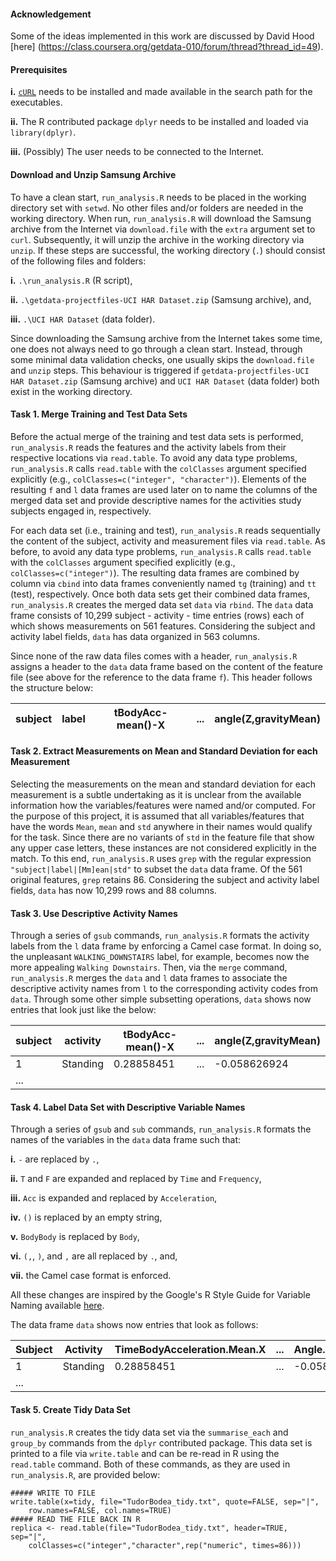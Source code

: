 #### Acknowledgement
Some of the ideas implemented in this work are discussed by David Hood [here] (https://class.coursera.org/getdata-010/forum/thread?thread_id=49).


#### Prerequisites
**i.** [`cURL`](http://curl.haxx.se/download.html) needs to be installed and made available in the search path for the executables.

**ii.** The R contributed package `dplyr` needs to be installed and loaded via `library(dplyr)`.

**iii.** (Possibly) The user needs to be connected to the Internet.


#### Download and Unzip Samsung Archive
To have a clean start, `run_analysis.R` needs to be placed in the working directory set with `setwd`. No other files and/or folders are needed in the working directory. When run,  `run_analysis.R` will download the Samsung archive from the Internet via `download.file` with the `extra` argument set to `curl`.  Subsequently, it will unzip the archive in the working directory via `unzip`. If these steps are successful, the working directory (`.`) should consist of the following files and folders: 

**i.** `.\run_analysis.R` (R script), 

**ii.** `.\getdata-projectfiles-UCI HAR Dataset.zip` (Samsung archive), and, 

**iii.** `.\UCI HAR Dataset` (data folder).

Since downloading the Samsung archive from the Internet takes some time, one does not always need to go through a clean start. Instead, through some minimal data validation checks, one usually skips the `download.file` and `unzip` steps. This behaviour is triggered if `getdata-projectfiles-UCI HAR Dataset.zip` (Samsung archive) and `UCI HAR Dataset` (data folder) both exist in the working directory.


#### Task 1. Merge Training and Test Data Sets
Before the actual merge of the training and test data sets is performed, `run_analysis.R` reads the features and the activity labels from their respective locations via `read.table`. To avoid any data type problems, `run_analysis.R` calls `read.table` with the `colClasses` argument specified explicitly (e.g., `colClasses=c("integer", "character")`). Elements of the resulting `f` and `l` data frames are used later on to name the columns of the merged data set and provide descriptive names for the activities study subjects engaged in, respectively.

For each data set (i.e., training and test), `run_analysis.R` reads sequentially the content of the subject, activity and measurement files via `read.table`. As before, to avoid any data type problems, `run_analysis.R` calls `read.table` with the `colClasses` argument specified explicitly (e.g., `colClasses=c("integer")`). The resulting data frames are combined by column via `cbind` into data frames conveniently named `tg` (training) and `tt` (test), respectively. Once both data sets get their combined data frames, `run_analysis.R` creates the merged data set `data` via `rbind`. The `data` data frame consists of 10,299 subject - activity - time entries (rows) each of which shows measurements on 561 features. Considering the subject and activity label fields, `data` has data organized in 563 columns. 

Since none of the raw data files comes with a header, `run_analysis.R` assigns a header to the `data` data frame based on the content of the feature file (see above for the reference to the data frame `f`). This header follows the structure below:

subject|label|tBodyAcc-mean()-X| ... |angle(Z,gravityMean)|
-------|-----|-----------------|-----|--------------------|


#### Task 2. Extract Measurements on Mean and Standard Deviation for each Measurement
Selecting the measurements on the mean and standard deviation for each measurement is a subtle undertaking as it is unclear from the available information how the variables/features were named and/or computed. For the purpose of this project, it is assumed that all variables/features that have the words `Mean`, `mean` and `std` anywhere in their names would qualify for the task. Since there are no variants of `std` in the feature file that show any upper case letters, these instances are not considered explicitly in the match. To this end, `run_analysis.R` uses `grep` with the regular expression `"subject|label|[Mm]ean|std"` to subset the `data` data frame. Of the 561 original features, `grep` retains 86. Considering the subject and activity label fields, `data` has now 10,299 rows and 88 columns.

#### Task 3. Use Descriptive Activity Names
Through a series of `gsub` commands, `run_analysis.R` formats the activity labels from the `l` data frame by enforcing a Camel case format. In doing so, the unpleasant `WALKING_DOWNSTAIRS` label, for example, becomes now the more appealing `Walking Downstairs`. Then, via the `merge` command, `run_analysis.R` merges the `data` and `l` data frames to associate the descriptive activity names from `l` to the corresponding activity codes from `data`. Through some other simple subsetting operations, `data` shows now entries that look just like the below:

subject|activity|tBodyAcc-mean()-X| ... |angle(Z,gravityMean)|
-------|--------|-----------------|-----|--------------------|
1|Standing|0.28858451|...|-0.058626924|
...|||||


#### Task 4. Label Data Set with Descriptive Variable Names
Through a series of `gsub` and `sub` commands, `run_analysis.R` formats the names of the variables in the `data` data frame such that:

**i.** `-` are replaced by `.`,

**ii.** `T` and `F` are expanded and replaced by `Time` and `Frequency`,

**iii.** `Acc` is expanded and replaced by `Acceleration`,

**iv.** `()` is replaced by an empty string,

**v.** `BodyBody` is replaced by `Body`,

**vi.** `(,`, `)`, and `,` are all replaced by `.`, and,

**vii.** the Camel case format is enforced.

All these changes are inspired by the Google's R Style Guide for Variable Naming available [here](https://google-styleguide.googlecode.com/svn/trunk/Rguide.xml).

The data frame `data` shows now entries that look as follows:

Subject|Activity|TimeBodyAcceleration.Mean.X| ... |Angle.Z.GravityMean|
-------|--------|---------------------------|-----|-------------------|
1|Standing|0.28858451|...|-0.058626924|
...|||||


#### Task 5. Create Tidy Data Set
`run_analysis.R` creates the tidy data set via the `summarise_each` and `group_by` commands from the `dplyr` contributed package. This data set is printed to a file via `write.table` and can be re-read in R using the `read.table` command. Both of these commands, as they are used in `run_analysis.R`, are provided below:

```
##### WRITE TO FILE
write.table(x=tidy, file="TudorBodea_tidy.txt", quote=FALSE, sep="|", 
	row.names=FALSE, col.names=TRUE)
##### READ THE FILE BACK IN R
replica <- read.table(file="TudorBodea_tidy.txt", header=TRUE, sep="|", 
	colClasses=c("integer","character",rep("numeric", times=86)))
```







